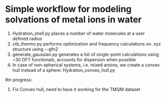 # Simple workflow for modeling solvations of metal ions in water
1. Hydration_shell.py places a number of water molecules at a user defined radius
2. xtb_thermo.py performs optimization and frequency calculations on .xyz structure using --gfn2 
3. generate_gaussian.py generates a list of single-point calculations using ~30 DFT functionals, accounts for dispersion when possible 
4. In case of non-spherical systems, i.e. mixed anions, we create a convex hull instead of a sphere: Hydration_convex_hull.py 

#in progress:
1. Fix Convex hull, need to have it working for the TMQM dataset
